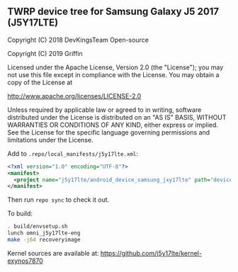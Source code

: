 ## TWRP device tree for Samsung Galaxy J5 2017 (J5Y17LTE)

 Copyright (C) 2018 DevKingsTeam Open-source

 Copyright (C) 2019 Griffin

 Licensed under the Apache License, Version 2.0 (the "License");
 you may not use this file except in compliance with the License.
 You may obtain a copy of the License at

 http://www.apache.org/licenses/LICENSE-2.0

 Unless required by applicable law or agreed to in writing, software
 distributed under the License is distributed on an "AS IS" BASIS,
 WITHOUT WARRANTIES OR CONDITIONS OF ANY KIND, either express or implied.
 See the License for the specific language governing permissions and
 limitations under the License.


Add to `.repo/local_manifests/j5y17lte.xml`:

```xml
<?xml version="1.0" encoding="UTF-8"?>
<manifest>
  <project name="j5y17lte/android_device_samsung_jxy17lte" path="device/samsung/j5y17lte" remote="github" revision="j5y17lte" />
</manifest>
```

Then run `repo sync` to check it out.

To build:

```sh
. build/envsetup.sh
lunch omni_j5y17lte-eng
make -j64 recoveryimage
```

Kernel sources are available at: https://github.com/j5y17lte/kernel-exynos7870
